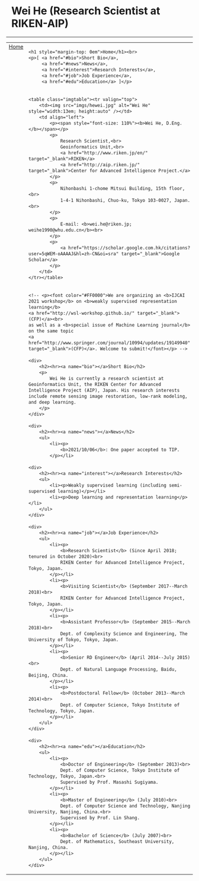 <html>

<head>
    <meta http-equiv="Content-Type" content="text/html;charset=utf-8" />
    <link rel="stylesheet" type="text/css" href="style.css" />
    <title>Wei He (Research Scientist at RIKEN-AIP)</title>
</head>

<body>
<table summary="Table for page layout." id="tlayout">
<tr valign="top">
<h1 style="padding-left: 0.5em">Wei He (Research Scientist at RIKEN-AIP)</h1><hr>
<td id="layout-menu">
    <div class="menu-item"><a href="index.html" class="current">Home</a></div>
</td>
<td id="layout-content">

    <h1 style="margin-top: 0em">Home</h1><br>
    <p>[ <a href="#bio">Short Bio</a>,
         <a href="#news">News</a>,
         <a href="#interest">Research Interests</a>,
         <a href="#job">Job Experience</a>,
         <a href="#edu">Education</a> ]</p>

    
    <table class="imgtable"><tr valign="top">
        <td><img src="imgs/hewei.jpg" alt="Wei He" style="width:13em; height:auto" /></td>
        <td align="left">
            <p><span style="font-size: 110%"><b>Wei He, D.Eng.</b></span></p>
            <p>
                Research Scientist,<br>
                Geoinformatics Unit,<br>
                <a href="http://www.riken.jp/en/" target="_blank">RIKEN</a>
                <a href="http://aip.riken.jp/" target="_blank">Center for Advanced Intelligence Project.</a>
            </p>
            <p>
                Nihonbashi 1-chome Mitsui Building, 15th floor,<br>
                1-4-1 Nihonbashi, Chuo-ku, Tokyo 103-0027, Japan.<br>
            </p>
            <p>
                E-mail: <b>wei.he@riken.jp; weihe1990@whu.edu.cn</b><br>
            </p>
            <p>
                <a href="https://scholar.google.com.hk/citations?user=5qWEM-oAAAAJ&hl=zh-CN&oi=sra" target="_blank">Google Scholar</a>
            </p>
        </td>
    </tr></table>
    
    
    <!-- <p><font color="#FF0000">We are organizing an <b>IJCAI 2021 workshop</b> on <b>weakly supervised representation learning</b>
    <a href="http://wsl-workshop.github.io/" target="_blank">(CFP)</a><br>
    as well as a <b>special issue of Machine Learning journal</b> on the same topic
    <a href="http://www.springer.com/journal/10994/updates/19149940" target="_blank">(CFP)</a>. Welcome to submit!</font></p> -->
    
    <div>
        <h2><hr><a name="bio"></a>Short Bio</h2>
        <p>
            Wei He is currently a research scientist at Geoinformatics Unit, the RIKEN Center for Advanced Intelligence Project (AIP), Japan. His research interests include remote sensing image restoration, low-rank modeling, and deep learning.
        </p>
    </div>
    
    <div>
        <h2><hr><a name="news"></a>News</h2>
        <ul>
            <li><p>
                <b>2021/10/06</b>: One paper accepted to TIP.
            </p></li>

    <div>
        <h2><hr><a name="interest"></a>Research Interests</h2>
        <ul>
            <li><p>Weakly supervised learning (including semi-supervised learning)</p></li>
            <li><p>Deep learning and representation learning</p></li>
        </ul>
    </div>

    <div>
        <h2><hr><a name="job"></a>Job Experience</h2>
        <ul>
            <li><p>
                <b>Research Scientist</b> (Since April 2018; tenured in October 2020)<br>
                RIKEN Center for Advanced Intelligence Project, Tokyo, Japan.
            </p></li>
            <li><p>
                <b>Visiting Scientist</b> (September 2017--March 2018)<br>
                RIKEN Center for Advanced Intelligence Project, Tokyo, Japan.
            </p></li>
            <li><p>
                <b>Assistant Professor</b> (September 2015--March 2018)<br>
                Dept. of Complexity Science and Engineering, The University of Tokyo, Tokyo, Japan.
            </p></li>
            <li><p>
                <b>Senior RD Engineer</b> (April 2014--July 2015)<br>
                Dept. of Natural Language Processing, Baidu, Beijing, China.
            </p></li>
            <li><p>
                <b>Postdoctoral Fellow</b> (October 2013--March 2014)<br>
                Dept. of Computer Science, Tokyo Institute of Technology, Tokyo, Japan.
            </p></li>
        </ul>
    </div>

    <div>
        <h2><hr><a name="edu"></a>Education</h2>
        <ul>
            <li><p>
                <b>Doctor of Engineering</b> (September 2013)<br>
                Dept. of Computer Science, Tokyo Institute of Technology, Tokyo, Japan.<br>
                Supervised by Prof. Masashi Sugiyama.
            </p></li>
            <li><p>
                <b>Master of Engineering</b> (July 2010)<br>
                Dept. of Computer Science and Technology, Nanjing University, Nanjing, China.<br>
                Supervised by Prof. Lin Shang.
            </p></li>
            <li><p>
                <b>Bachelor of Science</b> (July 2007)<br>
                Dept. of Mathematics, Southeast University, Nanjing, China.
            </p></li>
        </ul>
    </div>
</td>
</tr>
</table>
</body>
</html>
